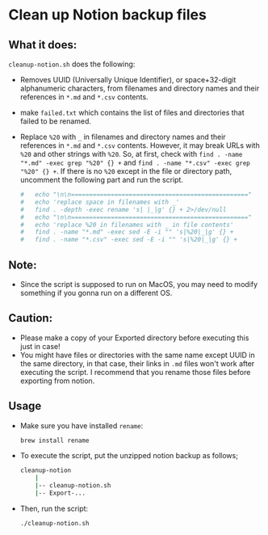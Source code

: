 # Clean up Notion backup files

## What it does:
`cleanup-notion.sh` does the following:
- Removes UUID (Universally Unique Identifier), or space+32-digit alphanumeric characters, from filenames and directory names and their references in `*.md` and `*.csv` contents.
- make `failed.txt` which contains the list of files and directories that failed to be renamed.
- Replace `%20` with `_` in filenames and directory names and their references in `*.md` and `*.csv` contents. However, it may break URLs with `%20` and other strings with `%20`. So, at first, check with `find . -name "*.md" -exec grep "%20" {} +` and `find . -name "*.csv" -exec grep "%20" {} +`. If there is no `%20` except in the file or directory path, uncomment the following part and run the script.

	```bash
	# 	echo "\n\n================================================="
	# 	echo 'replace space in filenames with _'
	# 	find . -depth -exec rename 's| |_|g' {} + 2>/dev/null
	# 	echo "\n\n================================================="
	# 	echo 'replace %20 in filenames with _ in file contents'
	# 	find . -name "*.md" -exec sed -E -i "" 's|%20|_|g' {} +
	# 	find . -name "*.csv" -exec sed -E -i "" 's|%20|_|g' {} +
	```


## Note:
- Since the script is supposed to run on MacOS, you may need to modify something if you gonna run on a different OS.


## Caution:
- Please make a copy of your Exported directory before executing this just in case!
- You might have files or directories with the same name except UUID in the same directory, in that case, their links in `.md` files won't work after executing the script. I recommend that you rename those files before exporting from notion.


## Usage
- Make sure you have installed `rename`:
	```bash
	brew install rename
	```

- To execute the script, put the unzipped notion backup as follows;
	```bash
	cleanup-notion
		|
		|-- cleanup-notion.sh
		|-- Export-...
	```

- Then, run the script:
	```bash
	./cleanup-notion.sh
	```